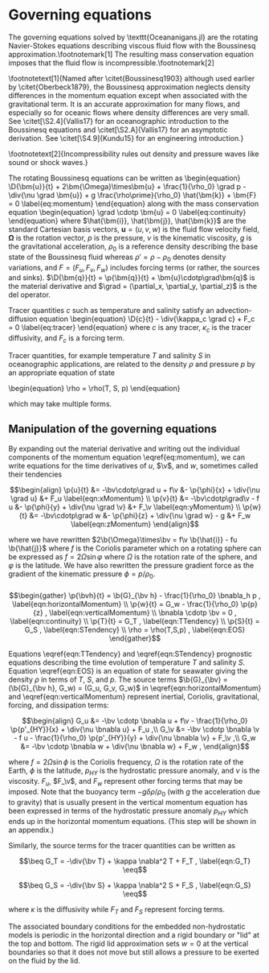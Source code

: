 ```math
\newcommand{\p}[2]  {\frac{\partial #1}{\partial #2}}
\newcommand{\D}[2]  {\frac{D #1}{D #2}}
\newcommand{\b}[1]  {\boldsymbol{#1}}

\newcommand{\grad}  {\b{\nabla}}

\newcommand{\v}    {\upsilon}
\newcommand{\bv}   {\b{\v}}
\newcommand{\bvh}  {\b{\v}_h}
\newcommand{\bnh}  {\b{\widehat{n}}}

\renewcommand{\div}[1]  {\bnabla \cdotp \left ( #1 \right )}
```

# Governing equations

The governing equations solved by \texttt{Oceananigans.jl} are the rotating Navier-Stokes equations describing
viscous fluid flow with the Boussinesq approximation.\footnotemark[1] The resulting mass conservation equation
imposes that the fluid flow is incompressible.\footnotemark[2]

\footnotetext[1]{Named after \citet{Boussinesq1903} although used earlier by \citet{Oberbeck1879}, the Boussinesq
approximation neglects density differences in the momentum equation except when associated with the gravitational
term. It is an accurate approximation for many flows, and especially so for oceanic flows where density differences
are very small. See \citet[\S2.4]{Vallis17} for an oceanographic introduction to the Boussinesq equations and
\citet[\S2.A]{Vallis17} for an asymptotic derivation. See \citet[\S4.9]{Kundu15} for an engineering introduction.}

\footnotetext[2]{Incompressibility rules out density and pressure waves like sound or shock waves.}

The rotating Boussinesq equations can be written as
\begin{equation}
  \D{\bm{u}}{t} + 2\bm{\Omega}\times\bm{u} + \frac{1}{\rho_0} \grad p - \div{\nu \grad \bm{u}}
    + g \frac{\rho\prime}{\rho_0} \hat{\bm{k}} + \bm{F} = 0 \label{eq:momentum}
\end{equation}
along with the mass conservation equation
\begin{equation}
    \grad \cdotp \bm{u} = 0  \label{eq:continuity}
\end{equation}
where $\hat{\bm{i}}, \hat{\bm{j}}, \hat{\bm{k}}$ are the standard Cartesian basis vectors, $\bm{u} = (u, v, w)$ is
the fluid flow velocity field, $\bm{\Omega}$ is the rotation vector, $p$ is the pressure, $\nu$ is the kinematic
viscosity, $g$ is the gravitational acceleration, $\rho_0$ is a reference density describing the base state of the
Boussinesq fluid whereas $\rho\prime = \rho - \rho_0$ denotes density variations, and $F = (F_u, F_v, F_w)$ includes
forcing terms (or rather, the sources and sinks). $\D{\bm{q}}{t} = \p{\bm{q}}{t} + \bm{u}\cdotp\grad\bm{q}$ is the
material derivative and $\grad = (\partial_x, \partial_y, \partial_z)$ is the del operator.

Tracer quantities $c$ such as temperature and salinity satisfy an advection-diffusion equation
\begin{equation}
  \D{c}{t} - \div{\kappa_c \grad c} + F_c = 0  \label{eq:tracer}
\end{equation}
where $c$ is any tracer, $\kappa_c$ is the tracer diffusivity, and $F_c$ is a forcing term.

Tracer quantities, for example temperature $T$ and salinity $S$ in oceanographic applications, are related to the
density $\rho$ and pressure $p$ by an appropriate equation of state

\begin{equation}
  \rho = \rho(T, S, p)
\end{equation}

which may take multiple forms.

## Manipulation of the governing equations
By expanding out the material derivative and writing out the individual components of the momentum equation
\eqref{eq:momentum}, we can write equations for the time derivatives of $u$, $\v$, and $w$, sometimes called their
tendencies

```math
\begin{align}
  \p{u}{t} &= -\bv\cdotp\grad u + f\v &- \p{\phi}{x} + \div{\nu \grad u}     &+ F_u  \label{eqn:xMomentum}  \\
  \p{v}{t} &= -\bv\cdotp\grad\v - f u &- \p{\phi}{y} + \div{\nu \grad \v}    &+ F_\v \label{eqn:yMomentum}  \\
  \p{w}{t} &= -\bv\cdotp\grad w       &- \p{\phi}{z} + \div{\nu \grad w} - g &+ F_w  \label{eqn:zMomentum}
\end{align}
```

where we have rewritten $2\b{\Omega}\times\bv = f\v \b{\hat{i}} - fu \b{\hat{j}}$ where $f$ is the Coriolis parameter
which on a rotating sphere can be expressed as $f = 2 \Omega \sin \varphi$ where $\Omega$ is the rotation rate of the
sphere, and $\varphi$ is the latitude. We have also rewritten the pressure gradient force as the gradient of the
kinematic pressure $\phi = p/\rho_0$.

###

```math
\begin{gather}
        \p{\bvh}{t} = \b{G}_{\bv h} - \frac{1}{\rho_0} \bnabla_h p ,  \label{eqn:horizontalMomentum} \\
           \p{w}{t} = G_w - \frac{1}{\rho_0} \p{p}{z} ,               \label{eqn:verticalMomentum} \\
 \bnabla \cdotp \bv = 0 ,                                             \label{eqn:continuity} \\
           \p{T}{t} = G_T ,                                           \label{eqn:TTendency} \\
           \p{S}{t} = G_S ,                                           \label{eqn:STendency} \\
               \rho = \rho(T,S,p) ,                                   \label{eqn:EOS}
\end{gather}
```


Equations \eqref{eqn:TTendency} and \eqref{eqn:STendency} prognostic equations describing the time evolution of temperature $T$ and salinity $S$.
Equation \eqref{eqn:EOS} is an equation of state for seawater giving the density $\rho$ in terms of $T$, $S$, and $p$.
The source terms $\b{G}_{\bv} = (\b{G}_{\bv h}, G_w) = (G_u, G_v, G_w)$ in \eqref{eqn:horizontalMomentum} and \eqref{eqn:verticalMomentum}
represent inertial, Coriolis, gravitational, forcing, and dissipation terms:

```math
\begin{align}
    G_u &= -\bv \cdotp \bnabla u + f\v - \frac{1}{\rho_0} \p{p'_{HY}}{x} + \div{\nu \bnabla u} + F_u  ,\\
    G_\v &= -\bv \cdotp \bnabla \v - f u - \frac{1}{\rho_0} \p{p'_{HY}}{y} + \div{\nu \bnabla \v} + F_\v  ,\\
    G_w &= -\bv \cdotp \bnabla w                                        + \div{\nu \bnabla w} + F_w ,
\end{align}
```

where $f = 2 \Omega \sin \phi$ is the Coriolis frequency, $\Omega$ is the rotation rate of the Earth, $\phi$ is the latitude, $p_{HY}$ is the hydrostatic pressure anomaly, and $\nu$ is the viscosity. $F_u$, $F_\v$, and $F_w$ represent other forcing terms that may be imposed.
Note that the buoyancy term $-g \delta \rho / \rho_0$ (with $g$ the acceleration due to gravity) that is usually present in the vertical momentum equation has been expressed in terms
of the hydrostatic pressure anomaly $p_{HY}$ which ends up in the horizontal momentum equations. (This step will be shown in an appendix.)

Similarly, the source terms for the tracer quantities can be written as

```math
\beq
  G_T = -\div{\bv T} + \kappa \nabla^2 T + F_T ,
  \label{eqn:G_T}
\eeq
```

```math
\beq
  G_S = -\div{\bv S} + \kappa \nabla^2 S + F_S ,
  \label{eqn:G_S}
\eeq
```

where $\kappa$ is the diffusivity while $F_T$ and $F_S$ represent forcing terms.

The associated boundary conditions for the embedded non-hydrostatic models is periodic in the horizontal direction and a
rigid boundary or "lid" at the top and bottom. The rigid lid approximation sets $w = 0$ at the vertical boundaries so
that it does not move but still allows a pressure to be exerted on the fluid by the lid.
